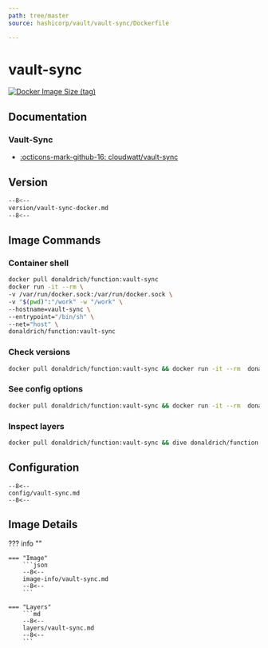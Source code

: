 ```yaml
---
path: tree/master
source: hashicorp/vault/vault-sync/Dockerfile

---
```


# vault-sync

[![Docker Image Size (tag)](https://img.shields.io/docker/image-size/donaldrich/function/vault-sync?color=blue&label=donaldrich/function:vault-sync&logo=docker&style=flat-square)](https://hub.docker.com/r/donaldrich/function/vault-sync)

## Documentation

### Vault-Sync

* [:octicons-mark-github-16: cloudwatt/vault-sync](https://github.com/cloudwatt/vault-sync)

## Version

```sh
--8<--
version/vault-sync-docker.md
--8<--
```

## Image Commands

### Container shell

```sh
docker pull donaldrich/function:vault-sync
docker run -it --rm \
-v /var/run/docker.sock:/var/run/docker.sock \
-v "$(pwd)":"/work" -w "/work" \
--hostname=vault-sync \
--entrypoint="/bin/sh" \
--net="host" \
donaldrich/function:vault-sync
```

### Check versions

```sh
docker pull donaldrich/function:vault-sync && docker run -it --rm  donaldrich/function:vault-sync validate
```

### See config options

```sh
docker pull donaldrich/function:vault-sync && docker run -it --rm  donaldrich/function:vault-sync help
```

### Inspect layers

```sh
docker pull donaldrich/function:vault-sync && dive donaldrich/function:vault-sync
```

## Configuration

```
--8<--
config/vault-sync.md
--8<--
```

## Image Details

??? info ""

    === "Image"
        ```json
        --8<--
        image-info/vault-sync.md
        --8<--
        ```

    === "Layers"
        ```md
        --8<--
        layers/vault-sync.md
        --8<--
        ```
